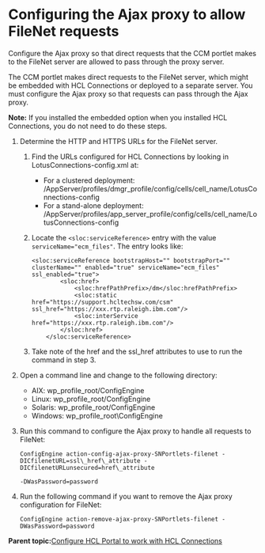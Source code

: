 # Configuring the Ajax proxy to allow FileNet requests 

Configure the Ajax proxy so that direct requests that the CCM portlet makes to the FileNet server are allowed to pass through the proxy server.

The CCM portlet makes direct requests to the FileNet server, which might be embedded with HCL Connections or deployed to a separate server. You must configure the Ajax proxy so that requests can pass through the Ajax proxy.

**Note:** If you installed the embedded option when you installed HCL Connections, you do not need to do these steps.

1.  Determine the HTTP and HTTPS URLs for the FileNet server.

    1.  Find the URLs configured for HCL Connections by looking in LotusConnections-config.xml at:

        -   For a clustered deployment: /AppServer/profiles/dmgr\_profile/config/cells/cell\_name/LotusConnections-config
        -   For a stand-alone deployment: /AppServer/profiles/app\_server\_profile/config/cells/cell\_name/LotusConnections-config
    2.  Locate the `<sloc:serviceReference>` entry with the value `serviceName="ecm_files"`. The entry looks like:

        ```
        <sloc:serviceReference bootstrapHost="" bootstrapPort="" clusterName="" enabled="true" serviceName="ecm_files" ssl_enabled="true">
                <sloc:href>
                    <sloc:hrefPathPrefix>/dm</sloc:hrefPathPrefix>
                    <sloc:static href="https://support.hcltechsw.com/csm" ssl_href="https://xxx.rtp.raleigh.ibm.com"/>
                    <sloc:interService href="https://xxx.rtp.raleigh.ibm.com"/>
                </sloc:href>
            </sloc:serviceReference>
        ```

    3.  Take note of the href and the ssl\_href attributes to use to run the command in step 3.

2.  Open a command line and change to the following directory:

    -   AIX: wp\_profile\_root/ConfigEngine
    -   Linux: wp\_profile\_root/ConfigEngine
    -   Solaris: wp\_profile\_root/ConfigEngine
    -   Windows: wp\_profile\_root\\ConfigEngine
3.  Run this command to configure the Ajax proxy to handle all requests to FileNet:

    ```
    ConfigEngine action-config-ajax-proxy-SNPortlets-filenet -DICfilenetURL=ssl\_href\_attribute -DICfilenetURLunsecured=href\_attribute 
    ```

    ```
    -DWasPassword=password
    ```

4.  Run the following command if you want to remove the Ajax proxy configuration for FileNet:

    ```
    ConfigEngine action-remove-ajax-proxy-SNPortlets-filenet -DWasPassword=password
    ```


**Parent topic:**[Configure HCL Portal to work with HCL Connections ](../connect/c_connections_overview.md)

